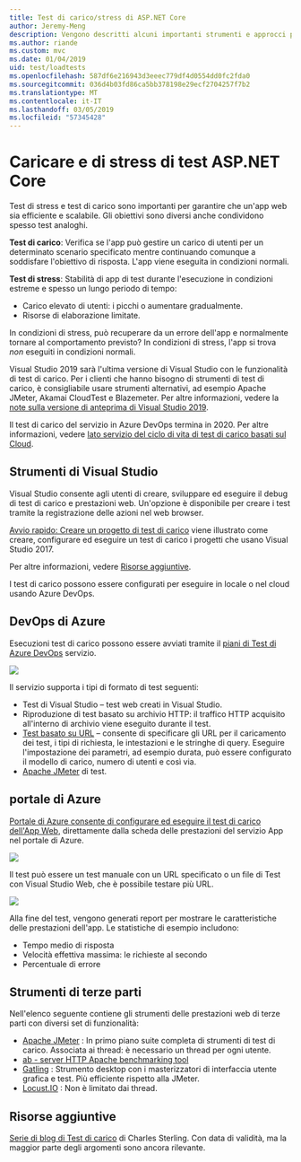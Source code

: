 ```yaml
---
title: Test di carico/stress di ASP.NET Core
author: Jeremy-Meng
description: Vengono descritti alcuni importanti strumenti e approcci per test di carico e delle App ASP.NET Core di test di stress.
ms.author: riande
ms.custom: mvc
ms.date: 01/04/2019
uid: test/loadtests
ms.openlocfilehash: 587df6e216943d3eeec779df4d0554dd0fc2fda0
ms.sourcegitcommit: 036d4b03fd86ca5bb378198e29ecf2704257f7b2
ms.translationtype: MT
ms.contentlocale: it-IT
ms.lasthandoff: 03/05/2019
ms.locfileid: "57345428"
---
```

# <a name="load-and-stress-testing-aspnet-core"></a>Caricare e di stress di test ASP.NET Core

Test di stress e test di carico sono importanti per garantire che un'app web sia efficiente e scalabile. Gli obiettivi sono diversi anche condividono spesso test analoghi.

**Test di carico**: Verifica se l'app può gestire un carico di utenti per un determinato scenario specificato mentre continuando comunque a soddisfare l'obiettivo di risposta. L'app viene eseguita in condizioni normali.

**Test di stress**: Stabilità di app di test durante l'esecuzione in condizioni estreme e spesso un lungo periodo di tempo:

* Carico elevato di utenti: i picchi o aumentare gradualmente.
* Risorse di elaborazione limitate.  

In condizioni di stress, può recuperare da un errore dell'app e normalmente tornare al comportamento previsto? In condizioni di stress, l'app si trova *non* eseguiti in condizioni normali.

Visual Studio 2019 sarà l'ultima versione di Visual Studio con le funzionalità di test di carico. Per i clienti che hanno bisogno di strumenti di test di carico, è consigliabile usare strumenti alternativi, ad esempio Apache JMeter, Akamai CloudTest e Blazemeter. Per altre informazioni, vedere la [note sulla versione di anteprima di Visual Studio 2019](/visualstudio/releases/2019/release-notes-preview#test-tools).

Il test di carico del servizio in Azure DevOps termina in 2020. Per altre informazioni, vedere [lato servizio del ciclo di vita di test di carico basati sul Cloud](https://devblogs.microsoft.com/devops/cloud-based-load-testing-service-eol/).

## <a name="visual-studio-tools"></a>Strumenti di Visual Studio

Visual Studio consente agli utenti di creare, sviluppare ed eseguire il debug di test di carico e prestazioni web. Un'opzione è disponibile per creare i test tramite la registrazione delle azioni nel web browser.

[Avvio rapido: Creare un progetto di test di carico](/visualstudio/test/quickstart-create-a-load-test-project?view=vs-2017) viene illustrato come creare, configurare ed eseguire un test di carico i progetti che usano Visual Studio 2017.

Per altre informazioni, vedere [Risorse aggiuntive](#add).

I test di carico possono essere configurati per eseguire in locale o nel cloud usando Azure DevOps.

## <a name="azure-devops"></a>DevOps di Azure

Esecuzioni test di carico possono essere avviati tramite il [piani di Test di Azure DevOps](/azure/devops/test/load-test/index?view=vsts) servizio.

![](./load-tests/_static/azure-devops-load-test.png)

Il servizio supporta i tipi di formato di test seguenti:

- Test di Visual Studio – test web creati in Visual Studio.
- Riproduzione di test basato su archivio HTTP: il traffico HTTP acquisito all'interno di archivio viene eseguito durante il test.
- [Test basato su URL](/azure/devops/test/load-test/get-started-simple-cloud-load-test?view=vsts) – consente di specificare gli URL per il caricamento dei test, i tipi di richiesta, le intestazioni e le stringhe di query. Eseguire l'impostazione dei parametri, ad esempio durata, può essere configurato il modello di carico, numero di utenti e così via.
- [Apache JMeter](https://jmeter.apache.org/) di test.

## <a name="azure-portal"></a>portale di Azure

[Portale di Azure consente di configurare ed eseguire il test di carico dell'App Web,](/azure/devops/test/load-test/app-service-web-app-performance-test?view=vsts) direttamente dalla scheda delle prestazioni del servizio App nel portale di Azure.

![](./load-tests/_static/azure-appservice-perf-test.png)

Il test può essere un test manuale con un URL specificato o un file di Test con Visual Studio Web, che è possibile testare più URL.

![](./load-tests/_static/azure-appservice-perf-test-config.png)

Alla fine del test, vengono generati report per mostrare le caratteristiche delle prestazioni dell'app. Le statistiche di esempio includono:

- Tempo medio di risposta
- Velocità effettiva massima: le richieste al secondo
- Percentuale di errore

## <a name="third-party-tools"></a>Strumenti di terze parti

Nell'elenco seguente contiene gli strumenti delle prestazioni web di terze parti con diversi set di funzionalità:

- [Apache JMeter](https://jmeter.apache.org/) : In primo piano suite completa di strumenti di test di carico. Associata ai thread: è necessario un thread per ogni utente.
- [ab - server HTTP Apache benchmarking tool](https://httpd.apache.org/docs/2.4/programs/ab.html)
- [Gatling](https://gatling.io/) : Strumento desktop con i masterizzatori di interfaccia utente grafica e test. Più efficiente rispetto alla JMeter.
- [Locust.IO](https://locust.io/) : Non è limitato dai thread.

<a name="add"></a>
## <a name="additional-resources"></a>Risorse aggiuntive

[Serie di blog di Test di carico](https://blogs.msdn.microsoft.com/charles_sterling/2015/06/01/load-test-series-part-i-creating-web-performance-tests-for-a-load-test/) di Charles Sterling. Con data di validità, ma la maggior parte degli argomenti sono ancora rilevante.

